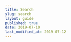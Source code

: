 ```yaml
---
title: Search
slug: search
layout: guide
published: true
date: 2019-07-10
last_modified_at: 2019-07-12
---
```

